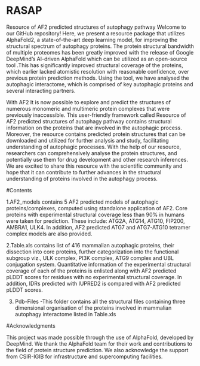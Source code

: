 # RASAP 
Resource of AF2 predicted structures of autophagy pathway
Welcome to our GitHub repository! Here, we present a resource package that utilizes AlphaFold2, a state-of-the-art deep learning model, for improving the structural spectrum of autophagy proteins. The protein structural bandwidth of multiple proteomes has been greatly improved with the release of Google DeepMind’s AI-driven AlphaFold which can be utilized as an open-source tool .This  has significantly improved structural coverage of the proteins, which earlier lacked atomistic resolution with reasonable confidence, over previous protein prediction methods. Using the tool, we have analysed the autophagic interactome, which is comprised of key autophagic proteins and several interacting partners.

With AF2 It is now possible to explore and predict the structures of numerous monomeric and multimeric protein complexes that were previously inaccessible. This user-friendly framework called Resource of AF2 predicted structures of autophagy pathway contains structural information on the proteins that are involved in the autophagic process. Moreover, the resource contains predicted protein structures that can be downloaded and utilized for further analysis and study, facilitating understanding of autophagic processes. With the help of our resource, researchers can comprehensively analyse the protein structures, and potentially use them for drug development and other research inferences. We are excited to share this resource with the scientific community and hope that it can contribute to further advances in the structural understanding of proteins involved in the autophagy process.

#Contents

1.AF2_models contains 5 AF2 predicted models of autophagic proteins/complexes, computed using standalone application of AF2. Core proteins with experimental structural coverage less than 90% in humans were taken for prediction. These include: ATG2A, ATG14, ATG10, FIP200, AMBRA1, ULK4. In addition, AF2 predicted ATG7 and ATG7-ATG10 tetramer complex models are also provided.

2.Table.xls contains list of 416 mammalian autophagic proteins, their dissection into core proteins, further categorization into the functional subgroup viz., ULK complex, PI3K complex, ATG9 complex and UBL conjugation system. Quantitative information of the experimental structural coverage of each of the proteins is enlisted along with AF2 predicted pLDDT scores for residues with no experimental structural coverage. In addition, IDRs predicted with IUPRED2 is compared with AF2 predicted pLDDT scores.

3. Pdb-Files -This folder contains all the structural files containing three dimensional organisation of the proteins  involved in  mammalian autophagy interactome listed  in Table.xls
 
#Acknowledgments

This project was made possible through the use of AlphaFold, developed by DeepMind. We thank the AlphaFold team for their work and contributions to the field of protein structure prediction. We also acknowledge the support from CSIR-IGIB for infrastructure and supercomputing facilities.  

